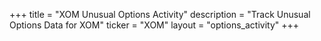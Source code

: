 +++
title = "XOM Unusual Options Activity"
description = "Track Unusual Options Data for XOM"
ticker = "XOM"
layout = "options_activity"
+++

